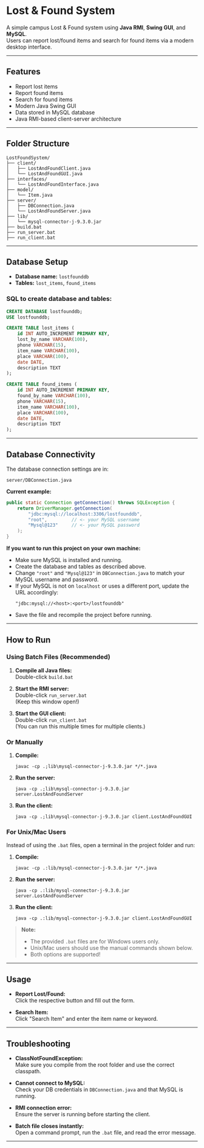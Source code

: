# Lost & Found System

A simple campus Lost & Found system using **Java RMI**, **Swing GUI**, and **MySQL**.  
Users can report lost/found items and search for found items via a modern desktop interface.

---

## Features

- Report lost items
- Report found items
- Search for found items
- Modern Java Swing GUI
- Data stored in MySQL database
- Java RMI-based client-server architecture

---

## Folder Structure

```
LostFoundSystem/
├── client/
│   ├── LostAndFoundClient.java
│   └── LostAndFoundGUI.java
├── interfaces/
│   └── LostAndFoundInterface.java
├── model/
│   └── Item.java
├── server/
│   ├── DBConnection.java
│   └── LostAndFoundServer.java
├── lib/
│   └── mysql-connector-j-9.3.0.jar
├── build.bat
├── run_server.bat
├── run_client.bat
```

---

## Database Setup

- **Database name:** `lostfounddb`
- **Tables:** `lost_items`, `found_items`

### SQL to create database and tables:

```sql
CREATE DATABASE lostfounddb;
USE lostfounddb;

CREATE TABLE lost_items (
    id INT AUTO_INCREMENT PRIMARY KEY,
    lost_by_name VARCHAR(100),
    phone VARCHAR(15),
    item_name VARCHAR(100),
    place VARCHAR(100),
    date DATE,
    description TEXT
);

CREATE TABLE found_items (
    id INT AUTO_INCREMENT PRIMARY KEY,
    found_by_name VARCHAR(100),
    phone VARCHAR(15),
    item_name VARCHAR(100),
    place VARCHAR(100),
    date DATE,
    description TEXT
);
```

---

## Database Connectivity

The database connection settings are in:

```
server/DBConnection.java
```

**Current example:**
```java
public static Connection getConnection() throws SQLException {
    return DriverManager.getConnection(
        "jdbc:mysql://localhost:3306/lostfounddb",
        "root",         // <- your MySQL username
        "Mysql@123"     // <- your MySQL password
    );
}
```

**If you want to run this project on your own machine:**
- Make sure MySQL is installed and running.
- Create the database and tables as described above.
- Change `"root"` and `"Mysql@123"` in `DBConnection.java` to match your MySQL username and password.
- If your MySQL is not on `localhost` or uses a different port, update the URL accordingly:
  ```
  "jdbc:mysql://<host>:<port>/lostfounddb"
  ```
- Save the file and recompile the project before running.

---

## How to Run

### Using Batch Files (Recommended)

1. **Compile all Java files:**  
   Double-click `build.bat`

2. **Start the RMI server:**  
   Double-click `run_server.bat`  
   (Keep this window open!)

3. **Start the GUI client:**  
   Double-click `run_client.bat`  
   (You can run this multiple times for multiple clients.)

### Or Manually

1. **Compile:**
   ```
   javac -cp .;lib\mysql-connector-j-9.3.0.jar */*.java
   ```
2. **Run the server:**
   ```
   java -cp .;lib\mysql-connector-j-9.3.0.jar server.LostAndFoundServer
   ```
3. **Run the client:**
   ```
   java -cp .;lib\mysql-connector-j-9.3.0.jar client.LostAndFoundGUI
   ```

### For Unix/Mac Users

Instead of using the `.bat` files, open a terminal in the project folder and run:

1. **Compile:**
   ```
   javac -cp .:lib/mysql-connector-j-9.3.0.jar */*.java
   ```
2. **Run the server:**
   ```
   java -cp .:lib/mysql-connector-j-9.3.0.jar server.LostAndFoundServer
   ```
3. **Run the client:**
   ```
   java -cp .:lib/mysql-connector-j-9.3.0.jar client.LostAndFoundGUI
   ```

> **Note:**  
> - The provided `.bat` files are for Windows users only.  
> - Unix/Mac users should use the manual commands shown below.
> - Both options are supported!

---

## Usage

- **Report Lost/Found:**  
  Click the respective button and fill out the form.

- **Search Item:**  
  Click "Search Item" and enter the item name or keyword.

---

## Troubleshooting

- **ClassNotFoundException:**  
  Make sure you compile from the root folder and use the correct classpath.

- **Cannot connect to MySQL:**  
  Check your DB credentials in `DBConnection.java` and that MySQL is running.

- **RMI connection error:**  
  Ensure the server is running before starting the client.

- **Batch file closes instantly:**  
  Open a command prompt, run the `.bat` file, and read the error message.

---
